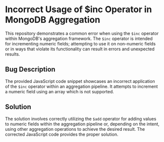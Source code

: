 # Incorrect Usage of $inc Operator in MongoDB Aggregation

This repository demonstrates a common error when using the `$inc` operator within MongoDB's aggregation framework.  The `$inc` operator is intended for incrementing numeric fields; attempting to use it on non-numeric fields or in ways that violate its functionality can result in errors and unexpected results.

## Bug Description
The provided JavaScript code snippet showcases an incorrect application of the `$inc` operator within an aggregation pipeline. It attempts to increment a numeric field using an array which is not supported.

## Solution
The solution involves correctly utilizing the `$add` operator for adding values to numeric fields within the aggregation pipeline or, depending on the intent, using other aggregation operations to achieve the desired result. The corrected JavaScript code provides the proper solution.
